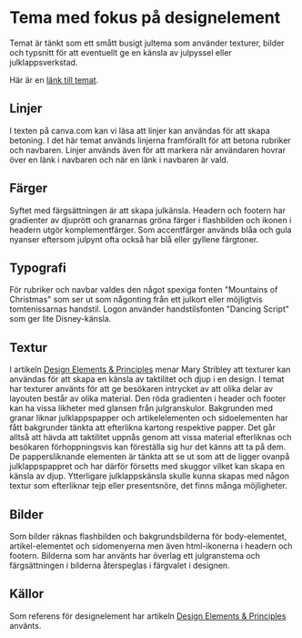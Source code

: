 Tema med fokus på designelement
=======================

Temat är tänkt som ett smått busigt jultema som använder texturer, bilder och typsnitt för att eventuellt ge en känsla av julpyssel eller julklappsverkstad.

Här är en [länk till temat](http://www.student.bth.se/~oljh19/dbwebb-kurser/design/me/redovisa/htdocs/rapport/designelement?style=kmom06-designelement).

Linjer
-----------------------
I texten på canva.com kan vi läsa att linjer kan användas för att skapa betoning. I det här temat används linjerna framförallt för att betona rubriker och navbaren. Linjer används även för att markera när användaren hovrar över en länk i navbaren och när en länk i navbaren är vald.

Färger
-----------------------
Syftet med färgsättningen är att skapa julkänsla. Headern och footern har gradienter av djuprött och granarnas gröna färger i flashbilden och ikonen i headern utgör komplementfärger. Som accentfärger används blåa och gula nyanser eftersom julpynt ofta också har blå eller gyllene färgtoner.


Typografi
-----------------------
För rubriker och navbar valdes den något spexiga fonten "Mountains of Christmas" som ser ut som någonting från ett julkort eller möjligtvis tomtenissarnas handstil. Logon använder handstilsfonten "Dancing Script" som ger lite Disney-känsla.

Textur
-----------------------
I artikeln [Design Elements & Principles](https://www.canva.com/learn/design-elements-principles/) menar Mary Stribley att texturer kan användas för att skapa en känsla av taktilitet och djup i en design. I temat har texturer använts för att ge besökaren intrycket av att olika delar av layouten består av olika material. Den röda gradienten i header och footer kan ha vissa likheter med glansen från julgranskulor. Bakgrunden med granar liknar julklappspapper och artikelelementen och sidoelementen har fått bakgrunder tänkta att efterlikna kartong respektive papper. Det går alltså att hävda att taktilitet uppnås genom att vissa material efterliknas och besökaren förhoppningsvis kan föreställa sig hur det känns att ta på dem. De pappersliknande elementen är tänkta att se ut som att de ligger ovanpå julklappspappret och har därför försetts med skuggor vilket kan skapa en känsla av djup. Ytterligare julklappskänsla skulle kunna skapas med någon  textur som efterliknar tejp eller presentsnöre, det finns många möjligheter.


Bilder
-----------------------
Som bilder räknas flashbilden och bakgrundsbilderna för body-elementet, artikel-elementet och sidomenyerna men även html-ikonerna i headern och footern.
Bilderna som har använts har överlag ett julgranstema och färgsättningen i bilderna återspeglas i färgvalet i designen.

Källor
-----------------------
Som referens för designelement har artikeln [Design Elements & Principles](https://www.canva.com/learn/design-elements-principles/) använts.